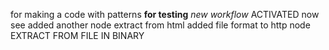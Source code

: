 for making a code with patterns
**for testing** 
*new workflow*
ACTIVATED
now see
added another node
extract from html
added file format to http node
EXTRACT FROM FILE IN BINARY 
